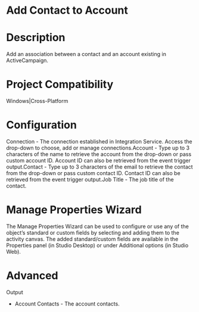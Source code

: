 ﻿# Add Contact to Account

# Description

Add an association between a contact and an account existing in ActiveCampaign.

# Project Compatibility

Windows|Cross-Platform

# Configuration

Connection - The connection established in Integration Service.
                        Access the drop-down to choose, add or manage connections.Account - Type up to 3 characters of the name to retrieve the account
                        from the drop-down or pass custom account ID. Account ID can also be
                        retrieved from the event trigger output.Contact - Type up to 3 characters of the email to retrieve the
                        contact from the drop-down or pass custom contact ID. Contact ID can also be
                        retrieved from the event trigger output.Job Title - The job title of the contact.

# Manage Properties Wizard

The Manage Properties Wizard can be used to configure or use any of the object’s
                standard or custom fields by selecting and adding them to the activity canvas. The
                added standard/custom fields are available in the Properties panel (in Studio
                Desktop) or under Additional options (in Studio Web).

# Advanced

Output

* Account Contacts - The account contacts.
